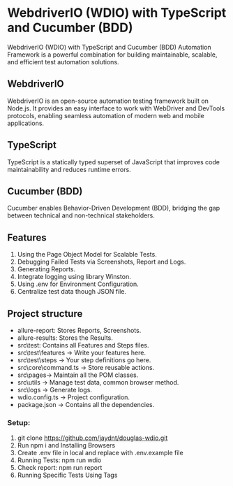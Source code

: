 # WebdriverIO (WDIO) with TypeScript and Cucumber (BDD)

WebdriverIO (WDIO) with TypeScript and Cucumber (BDD) Automation Framework is a powerful combination for building maintainable, scalable, and efficient test automation solutions.

## WebdriverIO

WebdriverIO is an open-source automation testing framework built on Node.js. It provides an easy interface to work with WebDriver and DevTools protocols, enabling seamless automation of modern web and mobile applications.

## TypeScript

TypeScript is a statically typed superset of JavaScript that improves code maintainability and reduces runtime errors.

## Cucumber (BDD)

Cucumber enables Behavior-Driven Development (BDD), bridging the gap between technical and non-technical stakeholders.

## Features

1. Using the Page Object Model for Scalable Tests.
2. Debugging Failed Tests via Screenshots, Report and Logs.
3. Generating Reports.
4. Integrate logging using library Winston.
5. Using .env for Environment Configuration.
6. Centralize test data though JSON file.

## Project structure

- allure-report: Stores Reports, Screenshots.
- allure-results: Stores the Results.
- src\test: Contains all Features and Steps files.
- src\test\features -> Write your features here.
- src\test\steps -> Your step definitions go here.
- src\core\command.ts -> Store reusable actions.
- src\pages-> Maintain all the POM classes.
- src\utils -> Manage test data, common browser method.
- src\logs -> Generate logs.
- wdio.config.ts -> Project configuration.
- package.json -> Contains all the dependencies.

### Setup:

1. git clone https://github.com/jaydnt/douglas-wdio.git
2. Run npm i and Installing Browsers
3. Create .env file in local and replace with .env.example file
4. Running Tests: npm run wdio
5. Check report: npm run report
6. Running Specific Tests Using Tags
